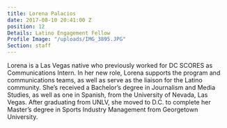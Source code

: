 ```yaml
---
title: Lorena Palacios
date: 2017-08-10 20:41:00 Z
position: 12
Details: Latino Engagement Fellow
Profile Image: "/uploads/IMG_3895.JPG"
Section: staff
---
```


Lorena is a Las Vegas native who previously worked for DC SCORES as Communications Intern. In her new role, Lorena supports the program and communications teams, as well as serve as the liaison for the Latino community. She’s received a Bachelor’s degree in Journalism and Media Studies, as well as one in Spanish, from the University of Nevada, Las Vegas. After graduating from UNLV, she moved to D.C. to complete her Master’s degree in Sports Industry Management from Georgetown University.